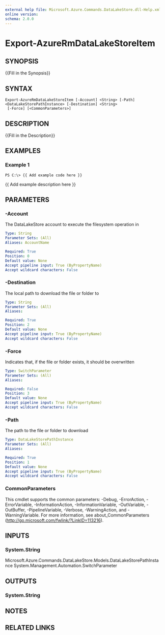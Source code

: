 ```yaml
---
external help file: Microsoft.Azure.Commands.DataLakeStore.dll-Help.xml
online version: 
schema: 2.0.0
---
```


# Export-AzureRmDataLakeStoreItem

## SYNOPSIS
{{Fill in the Synopsis}}

## SYNTAX

```
Export-AzureRmDataLakeStoreItem [-Account] <String> [-Path] <DataLakeStorePathInstance> [-Destination] <String>
 [-Force] [<CommonParameters>]
```

## DESCRIPTION
{{Fill in the Description}}

## EXAMPLES

### Example 1
```
PS C:\> {{ Add example code here }}
```

{{ Add example description here }}

## PARAMETERS

### -Account
The DataLakeStore account to execute the filesystem operation in

```yaml
Type: String
Parameter Sets: (All)
Aliases: AccountName

Required: True
Position: 0
Default value: None
Accept pipeline input: True (ByPropertyName)
Accept wildcard characters: False
```

### -Destination
The local path to download the file or folder to

```yaml
Type: String
Parameter Sets: (All)
Aliases: 

Required: True
Position: 2
Default value: None
Accept pipeline input: True (ByPropertyName)
Accept wildcard characters: False
```

### -Force
Indicates that, if the file or folder exists, it should be overwritten

```yaml
Type: SwitchParameter
Parameter Sets: (All)
Aliases: 

Required: False
Position: 3
Default value: None
Accept pipeline input: True (ByPropertyName)
Accept wildcard characters: False
```

### -Path
The path to the file or folder to download

```yaml
Type: DataLakeStorePathInstance
Parameter Sets: (All)
Aliases: 

Required: True
Position: 1
Default value: None
Accept pipeline input: True (ByPropertyName)
Accept wildcard characters: False
```

### CommonParameters
This cmdlet supports the common parameters: -Debug, -ErrorAction, -ErrorVariable, -InformationAction, -InformationVariable, -OutVariable, -OutBuffer, -PipelineVariable, -Verbose, -WarningAction, and -WarningVariable. For more information, see about_CommonParameters (<http://go.microsoft.com/fwlink/?LinkID=113216>).

## INPUTS

### System.String
Microsoft.Azure.Commands.DataLakeStore.Models.DataLakeStorePathInstance
System.Management.Automation.SwitchParameter

## OUTPUTS

### System.String

## NOTES

## RELATED LINKS


